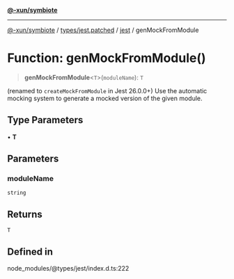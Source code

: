 [**@-xun/symbiote**](../../../../../README.md)

***

[@-xun/symbiote](../../../../../README.md) / [types/jest.patched](../../../README.md) / [jest](../README.md) / genMockFromModule

# Function: genMockFromModule()

> **genMockFromModule**\<`T`\>(`moduleName`): `T`

(renamed to `createMockFromModule` in Jest 26.0.0+)
Use the automatic mocking system to generate a mocked version of the given module.

## Type Parameters

• **T**

## Parameters

### moduleName

`string`

## Returns

`T`

## Defined in

node\_modules/@types/jest/index.d.ts:222
